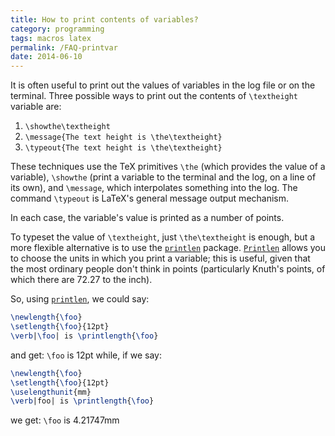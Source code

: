 ```yaml
---
title: How to print contents of variables?
category: programming
tags: macros latex
permalink: /FAQ-printvar
date: 2014-06-10
---
```


It is often useful to print out the values of variables in the log
file or on the terminal.  Three possible ways to print out the
contents of `\textheight` variable are:
  

1.  `\showthe\textheight`
2.  `\message{The text height is \the\textheight}`
3.  `\typeout{The text height is \the\textheight}`

These techniques use the TeX primitives `\the` (which provides
the value of a variable), `\showthe` (print a variable to the
terminal and the log, on a line of its own), and `\message`, which
interpolates something into the log.  The command `\typeout` is
LaTeX's general message output mechanism.

In each case, the variable's value is printed as a number of points.

To typeset the value of `\textheight`, just
`\the\textheight` is enough, but a more flexible alternative is
to use the [`printlen`](https://ctan.org/pkg/printlen) package.  [`Printlen`](https://ctan.org/pkg/Printlen) allows you
to choose the units in which you print a variable; this is useful,
given that the most ordinary people don't think in points
(particularly Knuth's points, of which there are 72.27 to the inch).

So, using [`printlen`](https://ctan.org/pkg/printlen), we could say:
```latex
\newlength{\foo}
\setlength{\foo}{12pt}
\verb|\foo| is \printlength{\foo}
```
and get:
`\foo` is 12pt
while, if we say:
```latex
\newlength{\foo}
\setlength{\foo}{12pt}
\uselengthunit{mm}
\verb|foo| is \printlength{\foo}
```
we get:
`\foo` is 4.21747mm

